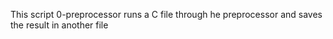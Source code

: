 This script 0-preprocessor runs a C file through he preprocessor and saves the result in another file
